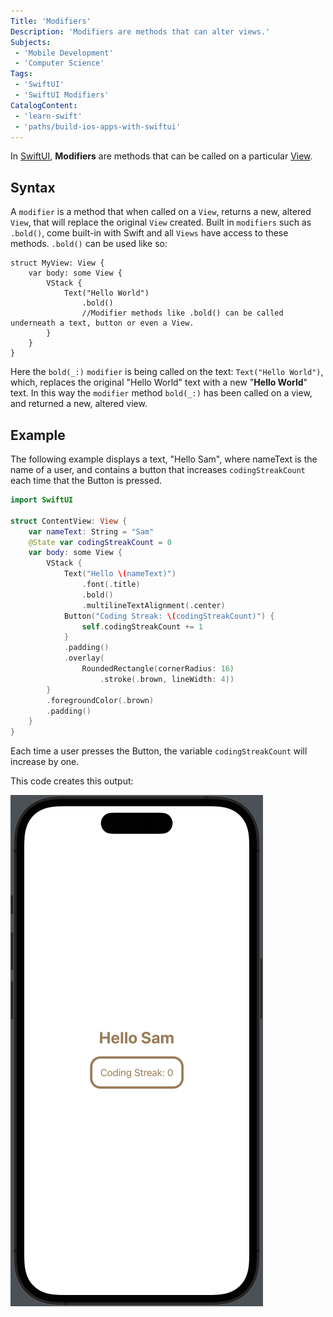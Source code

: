 ```yaml
---
Title: 'Modifiers'
Description: 'Modifiers are methods that can alter views.'
Subjects:
 - 'Mobile Development'
 - 'Computer Science'
Tags:
 - 'SwiftUI'
 - 'SwiftUI Modifiers'
CatalogContent:
 - 'learn-swift'
 - 'paths/build-ios-apps-with-swiftui'
---
```


In [SwiftUI](https://www.codecademy.com/resources/docs/swiftui), **Modifiers** are methods that can be called on a particular [View](https://www.codecademy.com/resources/docs/swiftui/views).

## Syntax

A `modifier` is a method that when called on a `View`, returns a new, altered `View`, that will replace the original `View` created. Built in `modifiers` such as `.bold()`, come built-in with Swift and all `Views` have access to these methods. `.bold()` can be used like so:

```psuedo
struct MyView: View {
    var body: some View {
        VStack {
            Text("Hello World")
                .bold()
                //Modifier methods like .bold() can be called underneath a text, button or even a View.
        }
    }
}
```

Here the `bold(_:)` `modifier` is being called on the text: `Text("Hello World")`, which, replaces the original "Hello World" text with a new "**Hello World**" text. In this way the `modifier` method `bold(_:)` has been called on a view, and returned a new, altered view.

## Example

The following example displays a text, "Hello Sam", where nameText is the name of a user, and contains a button that increases `codingStreakCount` each time that the Button is pressed.

```swift
import SwiftUI

struct ContentView: View {
    var nameText: String = "Sam"
    @State var codingStreakCount = 0
    var body: some View {
        VStack {
            Text("Hello \(nameText)")
                .font(.title)
                .bold()
                .multilineTextAlignment(.center)
            Button("Coding Streak: \(codingStreakCount)") {
                self.codingStreakCount += 1
            }
            .padding()
            .overlay(
                RoundedRectangle(cornerRadius: 16)
                    .stroke(.brown, lineWidth: 4))
        }
        .foregroundColor(.brown)
        .padding()
    }
}
```

Each time a user presses the Button, the variable `codingStreakCount` will increase by one.

This code creates this output:

![alt text](https://github.com/AustinWheel/firstRep/blob/main/ExampleCode.png)
